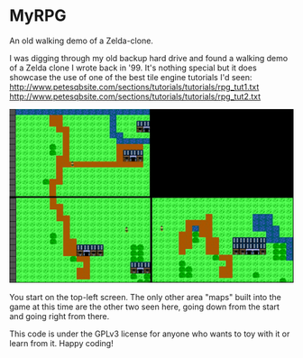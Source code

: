 MyRPG
=====

An old walking demo of a Zelda-clone. 

I was digging through my old backup hard drive and found a walking demo of a Zelda clone I wrote back in '99. It's nothing special but it does showcase the use of one of the best tile engine tutorials I'd seen: 
http://www.petesqbsite.com/sections/tutorials/tutorials/rpg_tut1.txt
http://www.petesqbsite.com/sections/tutorials/tutorials/rpg_tut2.txt

![screenshot](screenshot.png)

You start on the top-left screen. The only other area "maps" built into the game at this time are the other two seen here, going down from the start and going right from there.

This code is under the GPLv3 license for anyone who wants to toy with it or learn from it. Happy coding!







